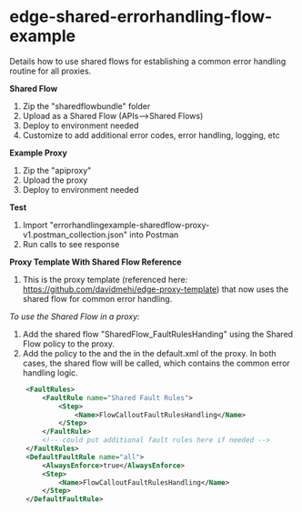 # edge-shared-errorhandling-flow-example
Details how to use shared flows for establishing a common error handling routine for all proxies.

**Shared Flow**
1. Zip the "sharedflowbundle" folder
2. Upload as a Shared Flow (APIs-->Shared Flows)
3. Deploy to environment needed
4. Customize to add additional error codes, error handling, logging, etc

**Example Proxy**
1. Zip the "apiproxy"
2. Upload the proxy
3. Deploy to environment needed

**Test**
1. Import "errorhandlingexample-sharedflow-proxy-v1.postman_collection.json" into Postman
2. Run calls to see response

**Proxy Template With Shared Flow Reference**
1. This is the proxy template (referenced here: <https://github.com/davidmehi/edge-proxy-template>) that now uses the shared flow for common error handling.

*To use the Shared Flow in a proxy:*
1. Add the shared flow "SharedFlow_FaultRulesHanding" using the Shared Flow policy to the proxy.
2. Add the policy to the <FaultRules> and the <DefaultFaultRule> in the default.xml of the proxy.  In both cases, the shared flow will be called, which contains the common error handling logic.

```xml
    <FaultRules>
        <FaultRule name="Shared Fault Rules">
            <Step>
                <Name>FlowCalloutFaultRulesHandling</Name>
            </Step>
        </FaultRule>
        <!-- could put additional fault rules here if needed -->
    </FaultRules>
    <DefaultFaultRule name="all">
        <AlwaysEnforce>true</AlwaysEnforce>
        <Step>
            <Name>FlowCalloutFaultRulesHandling</Name>
        </Step>
    </DefaultFaultRule>
```



